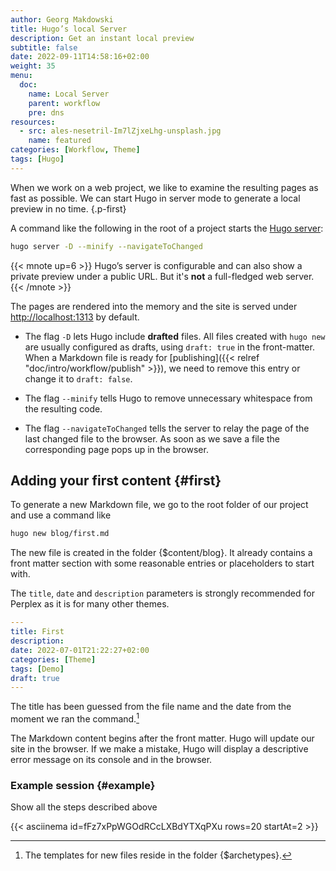 ```yaml
---
author: Georg Makdowski
title: Hugo’s local Server
description: Get an instant local preview 
subtitle: false
date: 2022-09-11T14:58:16+02:00 
weight: 35
menu:
  doc:
    name: Local Server
    parent: workflow
    pre: dns
resources:
  - src: ales-nesetril-Im7lZjxeLhg-unsplash.jpg
    name: featured
categories: [Workflow, Theme]
tags: [Hugo]
---
```


When we work on a web project, we like to examine the resulting pages as fast as possible. We can start Hugo in server mode to generate a local preview in no time.
{.p-first} <!--more-->

 A command like the following in the root of a project starts the [Hugo server][server]:

```sh
hugo server -D --minify --navigateToChanged 
```

{{< mnote up=6 >}}
Hugo’s server is configurable and can also show a private preview under a public URL. But it's **not** a full-fledged web server.
{{< /mnote >}}

The pages are rendered into the memory and the site is served under <http://localhost:1313> by default.

- The flag `-D` lets Hugo include **drafted** files. All files created with `hugo new` are usually configured as drafts, using `draft: true` in the front-matter. When a Markdown file is ready for [publishing]({{< relref "doc/intro/workflow/publish" >}}), we need to remove this entry or change it to `draft: false`.

- The flag `--minify` tells Hugo to remove unnecessary whitespace from the resulting code.

- The flag `--navigateToChanged` tells the server to relay the page of the last changed file to the browser. As soon as we save a file the corresponding page pops up in the browser.

## Adding your first content {#first}

To generate a new Markdown file, we go to the root folder of our project and use a command like

```sh {.left}
hugo new blog/first.md
```

The new file is created in the folder {$content/blog}. It already contains a front matter section with some reasonable entries or placeholders to start with.

The `title`, `date` and `description` parameters is strongly recommended for Perplex as it is for many other themes.

```yaml {class="left" linenos=true }
---
title: First 
description: 
date: 2022-07-01T21:22:27+02:00
categories: [Theme]
tags: [Demo]
draft: true
---
```

The title has been guessed from the file name and the date from the moment we ran the command.[^1]

The Markdown content begins after the front matter. Hugo will update our site in the browser. If we make a mistake, Hugo will display a descriptive error message on its console and in the browser.

[^1]: The templates for new files reside in the folder {$archetypes}.

### Example session {#example}

Show all the steps described above

{{< asciinema id=fFz7xPpWGOdRCcLXBdYTXqPXu rows=20 startAt=2  >}}

[server]: https://gohugo.io/commands/hugo_server